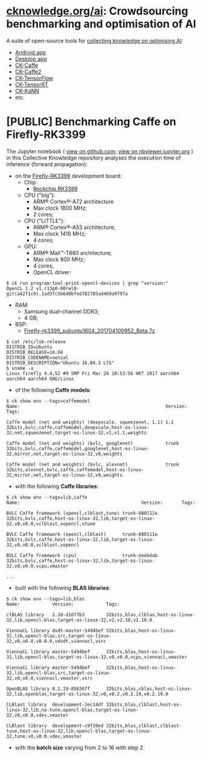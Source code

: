 # [cknowledge.org/ai](http://cknowledge.org/ai): Crowdsourcing benchmarking and optimisation of AI

A suite of open-source tools for [collecting knowledge on optimising AI](http://bit.ly/hipeac49-ckdl):
* [Android app](https://play.google.com/store/apps/details?id=openscience.crowdsource.video.experiments&hl=en_GB)
* [Desktop app](https://github.com/dividiti/ck-crowdsource-dnn-optimization)
* [CK-Caffe](https://github.com/dividiti/ck-caffe)
* [CK-Caffe2](https://github.com/ctuning/ck-caffe2)
* [CK-TensorFlow](https://github.com/ctuning/ck-tensorflow)
* [CK-TensorRT](https://github.com/dividiti/ck-tensorrt)
* [CK-KaNN](https://github.com/dividiti/ck-kann)
* etc.

# [PUBLIC] Benchmarking Caffe on Firefly-RK3399

The Jupyter notebook (
[view on github.com](https://github.com/dividiti/ck-caffe-firefly-rk3399/blob/master/script/batch_size-libs-models/analysis.20170531.ipynb);
[view on nbviewer.jupyter.org](https://nbviewer.jupyter.org/github/dividiti/ck-caffe-firefly-rk3399/blob/master/script/batch_size-libs-models/analysis.20170531.ipynb)
) in this Collective Knowledge repository analyses the execution time of
inference (forward propagation):

- on the [Firefly-RK3399](http://en.t-firefly.com/en/firenow/Firefly_RK3399) development board:
  - Chip:
    - [Rockchip RK3399](http://rockchip.wikidot.com/rk3399)
  - CPU ("big"):
    - ARM&reg; Cortex&reg;-A72 architecture
    - Max clock 1800 MHz;
    - 2 cores;
  - CPU ("LITTLE"):
    - ARM&reg; Cortex&reg;-A53 architecture;
    - Max clock 1416 MHz;
    - 4 cores;
  - GPU:
    - ARM&reg; Mali&trade;-T860 architecture;
    - Max clock 800 MHz;
    - 4 cores;
    - OpenCL driver:
```
$ ck run program:tool-print-opencl-devices | grep "version:"
OpenCL 1.2 v1.r13p0-00rel0-git(a4271c9).1ad3fc5b648bfed782705ad469a9797a
```

  - RAM:
    - Samsung dual-channel DDR3;
    - 4 GB;
  - BSP:
    - [Firefly-rk3399_xubuntu1604_201704100952_Beta.7z](http://bbs.t-firefly.com/forum.php?mod=viewthread&tid=1876&extra=page%3D1)
```
$ cat /etc/lsb-release 
DISTRIB_ID=Ubuntu
DISTRIB_RELEASE=16.04
DISTRIB_CODENAME=xenial
DISTRIB_DESCRIPTION="Ubuntu 16.04.2 LTS"
$ uname -a
Linux firefly 4.4.52 #9 SMP Fri Mar 24 10:53:56 HKT 2017 aarch64 aarch64 aarch64 GNU/Linux
```

- of the following **Caffe models**:

```
$ ck show env --tags=caffemodel
Name:                                                      Version:                 Tags:

Caffe model (net and weights) (deepscale, squeezenet, 1.1) 1.1      32bits,bvlc,caffe,caffemodel,deepscale,host-os-linux-32,net,squeezenet,target-os-linux-32,v1,v1.1,weights

Caffe model (net and weights) (bvlc, googlenet)            trunk    32bits,bvlc,caffe,caffemodel,googlenet,host-os-linux-32,mirror,net,target-os-linux-32,v0,weights

Caffe model (net and weights) (bvlc, alexnet)              trunk    32bits,alexnet,bvlc,caffe,caffemodel,host-os-linux-32,mirror,net,target-os-linux-32,v0,weights
```

- with the following **Caffe libraries**:

```
$ ck show env --tags=lib,caffe
Name:                                             Version:       Tags:

BVLC Caffe framework (opencl,clblast,tune) trunk-880111e 32bits,bvlc,caffe,host-os-linux-32,lib,target-os-linux-32,v0,v0.0,vclblast,vopencl,vtune

BVLC Caffe framework (opencl,clblast)      trunk-880111e 32bits,bvlc,caffe,host-os-linux-32,lib,target-os-linux-32,v0,v0.0,vclblast,vopencl

BVLC Caffe framework (cpu)                 trunk-eeebdab 32bits,bvlc,caffe,host-os-linux-32,lib,target-os-linux-32,v0,v0.0,vcpu,vmaster

...
```

- built with the following **BLAS libraries**:

```
$ ck show env --tags=lib,blas
Name:            Version:            Tags:

clBLAS library   2.10-d16f7b3        32bits,blas,clblas,host-os-linux-32,lib,opencl-blas,target-os-linux-32,v2,v2.10,v2.10.0

ViennaCL library dvdt-master-5494bef 32bits,blas,host-os-linux-32,lib,opencl-blas,src,target-os-linux-32,v0,v0.0,v0.0.0,vdvdt,viennacl,vsrc

ViennaCL library master-5494bef      32bits,blas,host-os-linux-32,lib,opencl-blas,target-os-linux-32,v0,v0.0,vcpu,viennacl,vmaster

ViennaCL library master-5494bef      32bits,blas,host-os-linux-32,lib,opencl-blas,src,target-os-linux-32,v0,v0.0,viennacl,vmaster,vsrc

OpenBLAS library 0.2.19-85636ff      32bits,blas,cblas,host-os-linux-32,lib,openblas,target-os-linux-32,v0,v0.2,v0.2.19,v0.2.19.0

CLBlast library  development-3ec14df 32bits,blas,clblast,host-os-linux-32,lib,no-tune,opencl-blas,target-os-linux-32,v0,v0.0,vdev,vmaster

CLBlast library  development-c9f39ed 32bits,blas,clblast,clblast-tune,host-os-linux-32,lib,opencl-blas,target-os-linux-32,tune,v0,v0.0,vdev,vmaster

```

- with the **batch size** varying from 2 to 16 with step 2.
